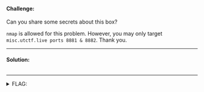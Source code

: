 #### Challenge:

Can you share some secrets about this box?

`nmap` is allowed for this problem. However, you may only target `misc.utctf.live ports 8881 & 8882`. Thank you.

---

#### Solution:

```bash
```

---

<details><summary>FLAG:</summary>

```
utflag{gu3st_p4ss_4_3v3ry0n3}
```

</details>
<br/>
